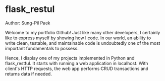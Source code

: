 # flask_restul

Author: Sung-Pil Paek

Welcome to my portfolio Github! Just like many other developers, I certainly like to express myself by showing how I code. In our world, an ability to write clean, testable, and maintainable code is undoubtedly one of the most important fundamentals to possess.

Hence, I display one of my projects implemented in Python and flask_restful. It starts with running a web application in localhost. With client's HTTP requests, the web app performs CRUD transactions and returns data if needed.